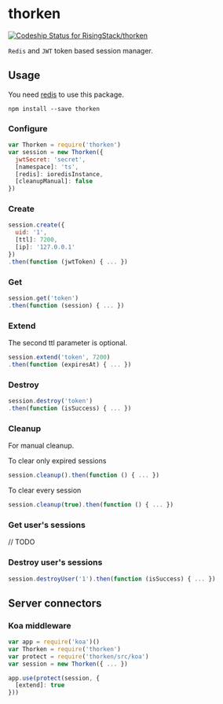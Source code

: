 # thorken
[ ![Codeship Status for RisingStack/thorken](https://codeship.com/projects/f14d16b0-44c7-0133-4946-4686174fbfc9/status?branch=master)](https://codeship.com/projects/104466)  

`Redis` and `JWT` token based session manager.

## Usage

You need [redis](http://redis.io) to use this package.  

`npm install --save thorken`

### Configure

```javascript
var Thorken = require('thorken')
var session = new Thorken({
  jwtSecret: 'secret',
  [namespace]: 'ts',
  [redis]: ioredisInstance,
  [cleanupManual]: false
})

```

### Create

```javascript
session.create({
  uid: '1',
  [ttl]: 7200,
  [ip]: '127.0.0.1'
})
.then(function (jwtToken) { ... })
```

### Get

```javascript
session.get('token')
.then(function (session) { ... })
```

### Extend

The second ttl parameter is optional.

```javascript
session.extend('token', 7200)
.then(function (expiresAt) { ... })
```

### Destroy

```javascript
session.destroy('token')
.then(function (isSuccess) { ... })
```

### Cleanup

For manual cleanup.

To clear only expired sessions

```javascript
session.cleanup().then(function () { ... })
```

To clear every session

```javascript
session.cleanup(true).then(function () { ... })
```

### Get user's sessions

// TODO

### Destroy user's sessions

```javascript
session.destroyUser('1').then(function (isSuccess) { ... })
```

## Server connectors

### Koa middleware

```javascript
var app = require('koa')()
var Thorken = require('thorken')
var protect = require('thorken/src/koa')
var session = new Thorken({ ... })

app.use(protect(session, {
  [extend]: true
}))
```
